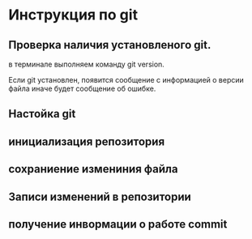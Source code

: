 # Инструкция по git
## Проверка наличия установленого git.
в терминале выполняем команду git version.

Если git установлен, появится сообщение с информацией о версии файла иначе будет сообщение об ошибке.
## Настойка git
## инициализация репозитория 
## сохраниение измениния файла 
## Записи изменений в репозитории 
## получение инвормации о работе commit 